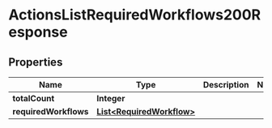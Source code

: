 

# ActionsListRequiredWorkflows200Response


## Properties

| Name | Type | Description | Notes |
|------------ | ------------- | ------------- | -------------|
|**totalCount** | **Integer** |  |  |
|**requiredWorkflows** | [**List&lt;RequiredWorkflow&gt;**](RequiredWorkflow.md) |  |  |



